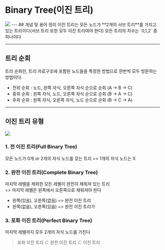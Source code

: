 # Binary Tree(이진 트리)

<img src="https://img1.daumcdn.net/thumb/R1280x0/?scode=mtistory2&fname=https%3A%2F%2Fblog.kakaocdn.net%2Fdn%2FblbjFV%2Fbtq1K3P9Y8v%2FH393OwoRI9lX8N3wrz9OO1%2Fimg.png">
---
## 개념 및 용어 정리
이진 트리는 모든 노드가 **2개의 서브 트리**를 가지고 있는 트리이다(서브 트리 또한 모두 이진 트리여야 한다)
모든 트리의 차수는 `0,1,2` 중 하나이다

---
## 트리 순회
트리 순회란, 트리 자료구조에 포함된 노드들을 특정한 방법으로 한번씩 모두 방문하는 방법이다.
* 전위 순회 : 노드, 왼쪽 자식, 오른쪽 자식 순으로 순회 (A -> B -> C)
* 중위 순회 : 왼쪽 자식, 노드, 오른쪽 자식 순으로 순회 (B -> A -> C)
* 후위 순회 : 왼쪽 자식, 오른쪽 자식, 노드 순으로 순회 (B -> C -> A)
---
## 이진 트리 유형
<img src="https://miro.medium.com/max/1400/1*mWHM-VlMRrmurimEFoDCKQ.png">

### 1. 전 이진 트리(Full Binary Tree)
모든 노드가 0개 or 2개의 자식 노드를 갖는 트리 => 1개의 자식 노드는 X

### 2. 완전 이진 트리(Complete Binary Tree)
마지막 레벨을 제외한 모든 레벨이 완전히 채워져 있는 트리 <br>
=> 마지막 레벨은 왼쪽에서 오른쪽으로 채워져야 한다
* 왼쪽(있음), 오른쪽(없음) => 완전 이진 트리
* 왼쪽(없음), 오른쪽(있음) => 완전 이진 트리가 

### 3. 포화 이진 트리(Perfect Binary Tree)
마지막 레벨까지 모두 2개의 자식 노드를 가진다

> 포화 이진 트리 ⊂ 완전 이진 트리 ⊂ 이진 트리

